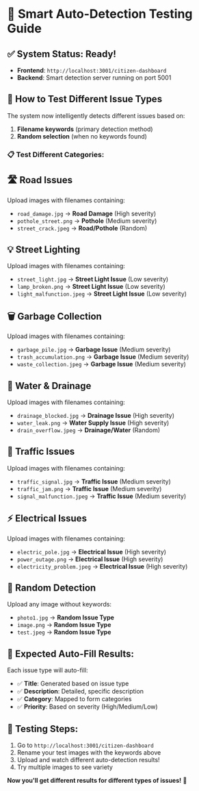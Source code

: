 # 🎯 Smart Auto-Detection Testing Guide

## ✅ **System Status: Ready!**
- **Frontend**: `http://localhost:3001/citizen-dashboard`
- **Backend**: Smart detection server running on port 5001

## 🧪 **How to Test Different Issue Types**

The system now intelligently detects different issues based on:
1. **Filename keywords** (primary detection method)
2. **Random selection** (when no keywords found)

### **📋 Test Different Categories:**

## 🛣️ **Road Issues**
Upload images with filenames containing:
- `road_damage.jpg` → **Road Damage** (High severity)
- `pothole_street.png` → **Pothole** (Medium severity)
- `street_crack.jpeg` → **Road/Pothole** (Random)

## 💡 **Street Lighting**
Upload images with filenames containing:
- `street_light.jpg` → **Street Light Issue** (Low severity)
- `lamp_broken.png` → **Street Light Issue** (Low severity)
- `light_malfunction.jpeg` → **Street Light Issue** (Low severity)

## 🗑️ **Garbage Collection**
Upload images with filenames containing:
- `garbage_pile.jpg` → **Garbage Issue** (Medium severity)
- `trash_accumulation.png` → **Garbage Issue** (Medium severity)
- `waste_collection.jpeg` → **Garbage Issue** (Medium severity)

## 🌊 **Water & Drainage**
Upload images with filenames containing:
- `drainage_blocked.jpg` → **Drainage Issue** (High severity)
- `water_leak.png` → **Water Supply Issue** (High severity)
- `drain_overflow.jpeg` → **Drainage/Water** (Random)

## 🚦 **Traffic Issues**
Upload images with filenames containing:
- `traffic_signal.jpg` → **Traffic Issue** (Medium severity)
- `traffic_jam.png` → **Traffic Issue** (Medium severity)
- `signal_malfunction.jpeg` → **Traffic Issue** (Medium severity)

## ⚡ **Electrical Issues**
Upload images with filenames containing:
- `electric_pole.jpg` → **Electrical Issue** (High severity)
- `power_outage.png` → **Electrical Issue** (High severity)
- `electricity_problem.jpeg` → **Electrical Issue** (High severity)

## 🎲 **Random Detection**
Upload any image without keywords:
- `photo1.jpg` → **Random Issue Type**
- `image.png` → **Random Issue Type**
- `test.jpeg` → **Random Issue Type**

## 🔄 **Expected Auto-Fill Results:**

Each issue type will auto-fill:
- ✅ **Title**: Generated based on issue type
- ✅ **Description**: Detailed, specific description
- ✅ **Category**: Mapped to form categories
- ✅ **Priority**: Based on severity (High/Medium/Low)

## 🎯 **Testing Steps:**
1. Go to `http://localhost:3001/citizen-dashboard`
2. Rename your test images with the keywords above
3. Upload and watch different auto-detection results!
4. Try multiple images to see variety

**Now you'll get different results for different types of issues!** 🚀